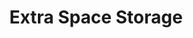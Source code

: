 ---
title: "Extra Space Storage"
url: /aurora/extra-space-storage-east-40th-avenue-9/
shop: Mieten
---